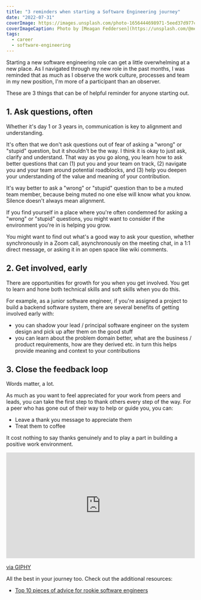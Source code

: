 ```yaml
---
title: "3 reminders when starting a Software Engineering journey"
date: "2022-07-31"
coverImage: https://images.unsplash.com/photo-1656444698971-5eed37d977c7?ixlib=rb-1.2.1&dl=meagan-feddersen-AYKuGNzWJns-unsplash.jpg&w=1920&q=80&fm=jpg&crop=entropy&cs=tinysrgb
coverImageCaption: Photo by [Meagan Feddersen](https://unsplash.com/@meaganfedds) on Unsplash
tags:
  - career
  - software-engineering
---
```


Starting a new software engineering role can get a little overwhelming at a new place. As I navigated through my new role in the past months, I was reminded that as much as I observe the work culture, processes and team in my new position, I'm more of a participant than an observer.

These are 3 things that can be of helpful reminder for anyone starting out.

## 1. Ask questions, often

Whether it's day 1 or 3 years in, communication is key to alignment and understanding.

It's often that we don't ask questions out of fear of asking a "wrong" or "stupid" question, but it shouldn't be the way. I think it is okay to just ask, clarify and understand. That way as you go along, you learn how to ask better questions that can (1) put you and your team on track, (2) navigate you and your team around potential roadblocks, and (3) help you deepen your understanding of the value and meaning of your contribution. 

It's way better to ask a "wrong" or "stupid" question than to be a muted team member, because being muted no one else will know what you know. Silence doesn't always mean alignment. 

If you find yourself in a place where you're often condemned for asking a "wrong" or "stupid" questions, you might want to consider if the environment you're in is helping you grow. 

You might want to find out what's a good way to ask your question, whether synchronously in a Zoom call, asynchronously on the meeting chat, in a 1:1 direct message, or asking it in an open space like wiki comments. 

## 2. Get involved, early

There are opportunities for growth for you when you get involved. You get to learn and hone both technical skills and soft skills when you do this.

For example, as a junior software engineer, if you're assigned a project to build a backend software system, there are several benefits of getting involved early with:

- you can shadow your lead / principal software engineer on the system design and pick up after them on the good stuff
- you can learn about the problem domain better, what are the business / product requirements, how are they derived etc. in turn this helps provide meaning and context to your contributions

## 3. Close the feedback loop

Words matter, a lot. 

As much as you want to feel appreciated for your work from peers and leads, you can take the first step to thank others every step of the way. For a peer who has gone out of their way to help or guide you, you can:

- Leave a thank you message to appreciate them
- Treat them to coffee

It cost nothing to say thanks genuinely and to play a part in building a positive work environment.

<div style="width:100%;height:0;padding-bottom:56%;position:relative;"><iframe src="https://giphy.com/embed/xZxtYEV4GHQtgccxIl" width="100%" height="100%" style="position:absolute" frameBorder="0" class="giphy-embed" allowFullScreen></iframe></div><p><a href="https://giphy.com/gifs/TheSwoon-netflix-swoon-theswoon-xZxtYEV4GHQtgccxIl">via GIPHY</a></p>

All the best in your journey too. Check out the additional resources:

- [Top 10 pieces of advice for rookie software engineers](https://medium.com/singapore-gds/top-10-pieces-of-advice-for-rookie-software-engineer-f1a2b38f1d56)